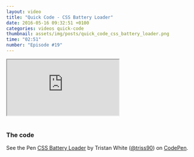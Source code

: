```yaml
---
layout: video
title: "Quick Code - CSS Battery Loader"
date: 2016-05-16 09:32:51 +0100
categories: videos quick-code
thumbnail: assets/img/posts/quick_code_css_battery_loader.png
time: "02:51"
number: "Episode #19"
---
```


<div class="responsive-video">
   <iframe src="https://www.youtube.com/embed/knsflx3w9Kg"></iframe>
</div>

<br>

### The code

<p data-height="300" data-theme-id="16012" data-slug-hash="oxWRzz" data-default-tab="result" data-user="triss90" data-embed-version="2" class="codepen">See the Pen <a href="http://codepen.io/triss90/pen/oxWRzz/">CSS Battery Loader</a> by Tristan  White (<a href="http://codepen.io/triss90">@triss90</a>) on <a href="http://codepen.io">CodePen</a>.</p>
<script async src="//assets.codepen.io/assets/embed/ei.js"></script>
